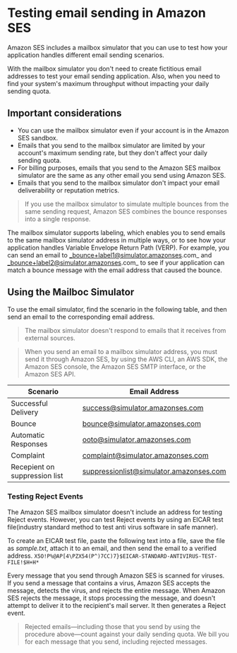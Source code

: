 # Testing email sending in Amazon SES

Amazon SES includes a mailbox simulator that you can use to test how your application handles different email sending scenarios. 

With the mailbox simulator you don't need to create fictitious email addresses to test your email sending application. Also, when you need to find your system's maximum throughput without impacting your daily sending quota.

## Important considerations
-   You can use the mailbox simulator even if your account is in the Amazon SES sandbox.
-   Emails that you send to the mailbox simulator are limited by your account's maximum sending rate, but they don't affect your daily sending quota.
-   For billing purposes, emails that you send to the Amazon SES mailbox simulator are the same as any other email you send using Amazon SES.
-   Emails that you send to the mailbox simulator don't impact your email deliverability or reputation metrics.

> If you use the mailbox simulator to simulate multiple bounces from the same sending request, Amazon SES combines the bounce responses into a single response.

The mailbox simulator supports labeling, which enables you to send emails to the same mailbox simulator address in multiple ways, or to see how your application handles Variable Envelope Return Path (VERP). 
For example, you can send an email to _bounce+label1@simulator.amazonses.com_ and _bounce+label2@simulator.amazonses.com_ to see if your application can match a bounce message with the email address that caused the bounce.

## Using the Mailboc Simulator
To use the email simulator, find the scenario in the following table, and then send an email to the corresponding email address.

> The mailbox simulator doesn't respond to emails that it receives from external sources. 
 
> When you send an email to a mailbox simulator address, you must send it through Amazon SES, by using the AWS CLI, an AWS SDK, the Amazon SES console, the Amazon SES SMTP interface, or the Amazon SES API.

| Scenario      | Email Address |
| ----------- | ----------- |
| Successful Delivery      | success@simulator.amazonses.com       |
| Bounce   | bounce@simulator.amazonses.com        |
| Automatic Responses      | ooto@simulator.amazonses.com       |
| Complaint   | complaint@simulator.amazonses.com        |
| Recepient on suppression list   | suppressionlist@simulator.amazonses.com        |

### Testing Reject Events
The Amazon SES mailbox simulator doesn't include an address for testing Reject events. However, you can test Reject events by using an EICAR test file(industry standard method to test anti virus software in safe manner).

To create an EICAR test file, paste the following text into a file, save the file as _sample.txt_, attach it to an email, and then send the email to a verified address.
`X5O!P%@AP[4\PZX54(P^)7CC)7}$EICAR-STANDARD-ANTIVIRUS-TEST-FILE!$H+H*`

Every message that you send through Amazon SES is scanned for viruses. If you send a message that contains a virus, Amazon SES accepts the message, detects the virus, and rejects the entire message. When Amazon SES rejects the message, it stops processing the message, and doesn't attempt to deliver it to the recipient's mail server. It then generates a Reject event.

> Rejected emails—including those that you send by using the procedure above—count against your daily sending quota. We bill you for each message that you send, including rejected messages.
